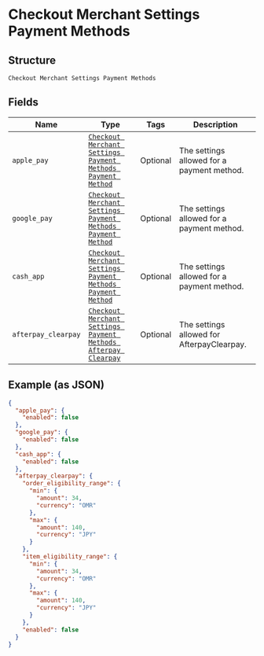
# Checkout Merchant Settings Payment Methods

## Structure

`Checkout Merchant Settings Payment Methods`

## Fields

| Name | Type | Tags | Description |
|  --- | --- | --- | --- |
| `apple_pay` | [`Checkout Merchant Settings Payment Methods Payment Method`](../../doc/models/checkout-merchant-settings-payment-methods-payment-method.md) | Optional | The settings allowed for a payment method. |
| `google_pay` | [`Checkout Merchant Settings Payment Methods Payment Method`](../../doc/models/checkout-merchant-settings-payment-methods-payment-method.md) | Optional | The settings allowed for a payment method. |
| `cash_app` | [`Checkout Merchant Settings Payment Methods Payment Method`](../../doc/models/checkout-merchant-settings-payment-methods-payment-method.md) | Optional | The settings allowed for a payment method. |
| `afterpay_clearpay` | [`Checkout Merchant Settings Payment Methods Afterpay Clearpay`](../../doc/models/checkout-merchant-settings-payment-methods-afterpay-clearpay.md) | Optional | The settings allowed for AfterpayClearpay. |

## Example (as JSON)

```json
{
  "apple_pay": {
    "enabled": false
  },
  "google_pay": {
    "enabled": false
  },
  "cash_app": {
    "enabled": false
  },
  "afterpay_clearpay": {
    "order_eligibility_range": {
      "min": {
        "amount": 34,
        "currency": "OMR"
      },
      "max": {
        "amount": 140,
        "currency": "JPY"
      }
    },
    "item_eligibility_range": {
      "min": {
        "amount": 34,
        "currency": "OMR"
      },
      "max": {
        "amount": 140,
        "currency": "JPY"
      }
    },
    "enabled": false
  }
}
```

